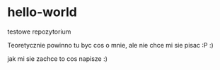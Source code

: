 # hello-world
testowe repozytorium

Teoretycznie powinno tu byc cos o mnie, ale nie chce mi sie pisac :P :)

jak mi sie zachce to cos napisze :)




